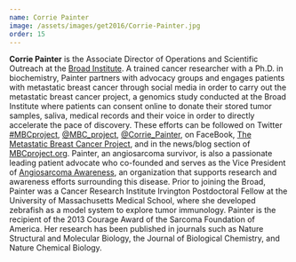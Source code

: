```yaml
---
name: Corrie Painter
image: /assets/images/get2016/Corrie-Painter.jpg
order: 15
---
```


**Corrie Painter** is the Associate Director of Operations and Scientific Outreach at the [Broad Institute](https://www.broadinstitute.org/). A trained cancer researcher with a Ph.D. in biochemistry, Painter partners with advocacy groups and engages patients with metastatic breast cancer through social media in order to carry out the metastatic breast cancer project, a genomics study conducted at the Broad Institute where patients can consent online to donate their stored tumor samples, saliva, medical records and their voice in order to directly accelerate the pace of discovery. These efforts can be followed on Twitter [#MBCproject](https://twitter.com/search?q=%23MBCproject&src=tyah), [@MBC_project](https://twitter.com/MBC_Project)<a>,</a> [@Corrie_Painter](https://twitter.com/corrie_painter), on FaceBook, [The Metastatic Breast Cancer Project](https://www.facebook.com/groups/870490796373760/), and in the news/blog section of [MBCproject.org](http://mbcproject.tumblr.com/). Painter, an angiosarcoma survivor, is also a passionate leading patient advocate who co-founded and serves as the Vice President of [Angiosarcoma Awareness](http://www.cureasc.org/), an organization that supports research and awareness efforts surrounding this disease. Prior to joining the Broad, Painter was a Cancer Research Institute Irvington Postdoctoral Fellow at the University of Massachusetts Medical School, where she developed zebrafish as a model system to explore tumor immunology. Painter is the recipient of the 2013 Courage Award of the Sarcoma Foundation of America. Her research has been published in journals such as Nature Structural and Molecular Biology, the Journal of Biological Chemistry, and Nature Chemical Biology.

